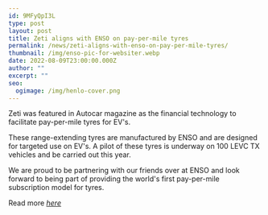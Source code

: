 ```yaml
---
id: 9MFyQpI3L
type: post
layout: post
title: Zeti aligns with ENSO on pay-per-mile tyres
permalink: /news/zeti-aligns-with-enso-on-pay-per-mile-tyres/
thumbnail: /img/enso-pic-for-websiter.webp
date: 2022-08-09T23:00:00.000Z
author: ""
excerpt: ""
seo:
  ogimage: /img/henlo-cover.png
---
```

Zeti was featured in Autocar magazine as the financial technology to facilitate pay-per-mile tyres for EV's.

These range-extending tyres are manufactured by ENSO and are designed for targeted use on EV's. A pilot of these tyres is underway on 100 LEVC TX vehicles and be carried out this year.

We are proud to be partnering with our friends over at ENSO and look forward to being part of providing the world's first pay-per-mile subscription model for tyres.

Read more *[here](https://www.autocar.co.uk/car-news/business-environment-and-energy/london-taxis-get-longer-range-pay-mile-ev-tyres)*